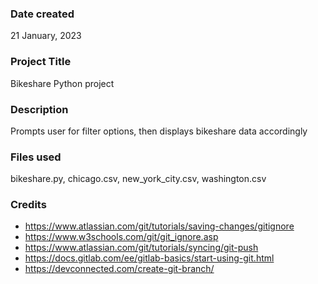 ### Date created
21 January, 2023

### Project Title
Bikeshare Python project

### Description
Prompts user for filter options, then displays bikeshare data accordingly

### Files used
bikeshare.py, chicago.csv, new_york_city.csv, washington.csv

### Credits
- https://www.atlassian.com/git/tutorials/saving-changes/gitignore
- https://www.w3schools.com/git/git_ignore.asp
- https://www.atlassian.com/git/tutorials/syncing/git-push
- https://docs.gitlab.com/ee/gitlab-basics/start-using-git.html
- https://devconnected.com/create-git-branch/

